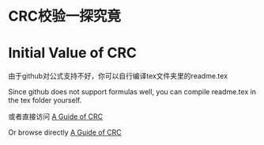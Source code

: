 # CRC校验一探究竟

# Initial Value of CRC 

由于github对公式支持不好，你可以自行编译tex文件夹里的readme.tex

Since github does not support formulas well, you can compile readme.tex in the tex folder yourself.

或者直接访问 [A Guide of CRC](https://fuckoff.monster/crc_introduction/crc_guide.html)

Or browse directly [A Guide of CRC](https://fuckoff.monster/crc_introduction/crc_guide.html)

